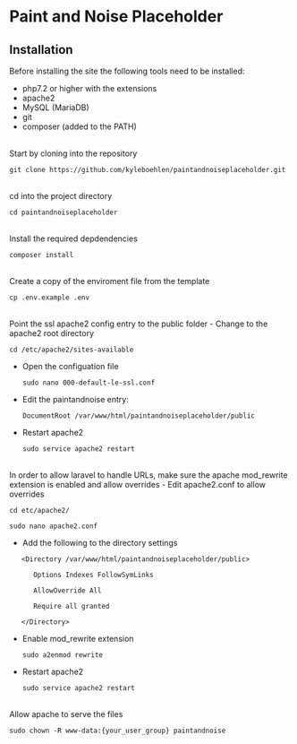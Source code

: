 # Paint and Noise Placeholder

## Installation
Before installing the site the following tools need to be installed:
- php7.2 or higher with the extensions
- apache2
- MySQL (MariaDB)
- git
- composer (added to the PATH)

<br/>
Start by cloning into the repository

`git clone https://github.com/kyleboehlen/paintandnoiseplaceholder.git`

<br/>
cd into the project directory

`cd paintandnoiseplaceholder`

<br/>
Install the required depdendencies

`composer install`

<br/>
Create a copy of the enviroment file from the template

`cp .env.example .env`

<br/>
Point the ssl apache2 config entry to the public folder
- Change to the apache2 root directory

   `cd /etc/apache2/sites-available`
- Open the configuation file

   `sudo nano 000-default-le-ssl.conf`
- Edit the paintandnoise entry:

   `DocumentRoot /var/www/html/paintandnoiseplaceholder/public`
- Restart apache2

   `sudo service apache2 restart`

<br/>
In order to allow laravel to handle URLs, make sure the apache mod_rewrite extension is enabled and allow overrides
- Edit apache2.conf to allow overrides

   `cd etc/apache2/`

   `sudo nano apache2.conf`
- Add the following to the directory settings

```
   <Directory /var/www/html/paintandnoiseplaceholder/public>

      Options Indexes FollowSymLinks

      AllowOverride All

      Require all granted

   </Directory>
```

- Enable mod_rewrite extension

   `sudo a2enmod rewrite`
- Restart apache2

   `sudo service apache2 restart`

<br/>
Allow apache to serve the files

`sudo chown -R www-data:{your_user_group} paintandnoise`

<br/>